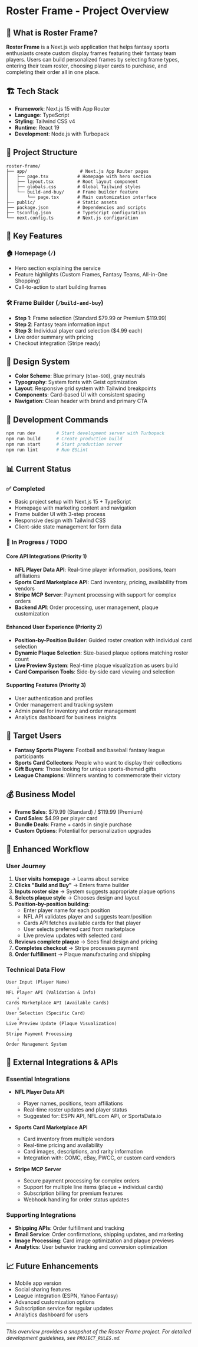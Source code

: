 # Roster Frame - Project Overview

## 🎯 What is Roster Frame?

**Roster Frame** is a Next.js web application that helps fantasy sports enthusiasts create custom display frames featuring their fantasy team players. Users can build personalized frames by selecting frame types, entering their team roster, choosing player cards to purchase, and completing their order all in one place.

## 🏗️ Tech Stack

- **Framework**: Next.js 15 with App Router
- **Language**: TypeScript
- **Styling**: Tailwind CSS v4
- **Runtime**: React 19
- **Development**: Node.js with Turbopack

## 📁 Project Structure

```
roster-frame/
├── app/                    # Next.js App Router pages
│   ├── page.tsx           # Homepage with hero section
│   ├── layout.tsx         # Root layout component
│   ├── globals.css        # Global Tailwind styles
│   └── build-and-buy/     # Frame builder feature
│       └── page.tsx       # Main customization interface
├── public/                # Static assets
├── package.json           # Dependencies and scripts
├── tsconfig.json          # TypeScript configuration
└── next.config.ts         # Next.js configuration
```

## 🚀 Key Features

### 🏠 Homepage (`/`)
- Hero section explaining the service
- Feature highlights (Custom Frames, Fantasy Teams, All-in-One Shopping)
- Call-to-action to start building frames

### 🛠️ Frame Builder (`/build-and-buy`)
- **Step 1**: Frame selection (Standard $79.99 or Premium $119.99)
- **Step 2**: Fantasy team information input
- **Step 3**: Individual player card selection ($4.99 each)
- Live order summary with pricing
- Checkout integration (Stripe ready)

## 🎨 Design System

- **Color Scheme**: Blue primary (`blue-600`), gray neutrals
- **Typography**: System fonts with Geist optimization
- **Layout**: Responsive grid system with Tailwind breakpoints
- **Components**: Card-based UI with consistent spacing
- **Navigation**: Clean header with brand and primary CTA

## 🔧 Development Commands

```bash
npm run dev        # Start development server with Turbopack
npm run build      # Create production build
npm run start      # Start production server
npm run lint       # Run ESLint
```

## 📊 Current Status

### ✅ Completed
- Basic project setup with Next.js 15 + TypeScript
- Homepage with marketing content and navigation
- Frame builder UI with 3-step process
- Responsive design with Tailwind CSS
- Client-side state management for form data

### 🚧 In Progress / TODO

#### Core API Integrations (Priority 1)
- **NFL Player Data API**: Real-time player information, positions, team affiliations
- **Sports Card Marketplace API**: Card inventory, pricing, availability from vendors
- **Stripe MCP Server**: Payment processing with support for complex orders
- **Backend API**: Order processing, user management, plaque customization

#### Enhanced User Experience (Priority 2)
- **Position-by-Position Builder**: Guided roster creation with individual card selection
- **Dynamic Plaque Selection**: Size-based plaque options matching roster count
- **Live Preview System**: Real-time plaque visualization as users build
- **Card Comparison Tools**: Side-by-side card viewing and selection

#### Supporting Features (Priority 3)
- User authentication and profiles
- Order management and tracking system
- Admin panel for inventory and order management
- Analytics dashboard for business insights

## 🎯 Target Users

- **Fantasy Sports Players**: Football and baseball fantasy league participants
- **Sports Card Collectors**: People who want to display their collections
- **Gift Buyers**: Those looking for unique sports-themed gifts
- **League Champions**: Winners wanting to commemorate their victory

## 💰 Business Model

- **Frame Sales**: $79.99 (Standard) / $119.99 (Premium)
- **Card Sales**: $4.99 per player card
- **Bundle Deals**: Frame + cards in single purchase
- **Custom Options**: Potential for personalization upgrades

## 🔄 Enhanced Workflow

### User Journey
1. **User visits homepage** → Learns about service
2. **Clicks "Build and Buy"** → Enters frame builder
3. **Inputs roster size** → System suggests appropriate plaque options
4. **Selects plaque style** → Chooses design and layout
5. **Position-by-position building**:
   - Enter player name for each position
   - NFL API validates player and suggests team/position
   - Cards API fetches available cards for that player
   - User selects preferred card from marketplace
   - Live preview updates with selected card
6. **Reviews complete plaque** → Sees final design and pricing
7. **Completes checkout** → Stripe processes payment
8. **Order fulfillment** → Plaque manufacturing and shipping

### Technical Data Flow
```
User Input (Player Name) 
    ↓
NFL Player API (Validation & Info)
    ↓
Cards Marketplace API (Available Cards)
    ↓
User Selection (Specific Card)
    ↓
Live Preview Update (Plaque Visualization)
    ↓
Stripe Payment Processing
    ↓
Order Management System
```

## 🔗 External Integrations & APIs

### Essential Integrations
- **NFL Player Data API** 
  - Player names, positions, team affiliations
  - Real-time roster updates and player status
  - Suggested for: ESPN API, NFL.com API, or SportsData.io

- **Sports Card Marketplace API**
  - Card inventory from multiple vendors
  - Real-time pricing and availability
  - Card images, descriptions, and rarity information
  - Integration with: COMC, eBay, PWCC, or custom card vendors

- **Stripe MCP Server**
  - Secure payment processing for complex orders
  - Support for multiple line items (plaque + individual cards)
  - Subscription billing for premium features
  - Webhook handling for order status updates

### Supporting Integrations
- **Shipping APIs**: Order fulfillment and tracking
- **Email Service**: Order confirmations, shipping updates, and marketing
- **Image Processing**: Card image optimization and plaque previews
- **Analytics**: User behavior tracking and conversion optimization

## 📈 Future Enhancements

- Mobile app version
- Social sharing features
- League integration (ESPN, Yahoo Fantasy)
- Advanced customization options
- Subscription service for regular updates
- Analytics dashboard for users

---

*This overview provides a snapshot of the Roster Frame project. For detailed development guidelines, see `PROJECT_RULES.md`.* 